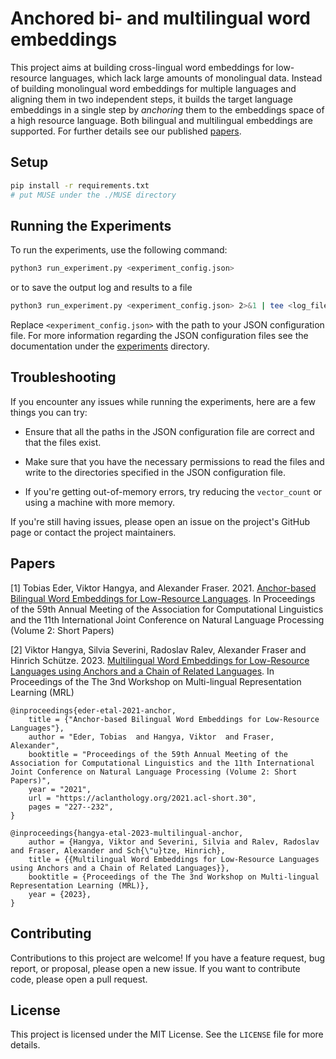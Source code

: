 # Anchored bi- and multilingual word embeddings

This project aims at building cross-lingual word embeddings for low-resource
languages, which lack large amounts of monolingual data. Instead of building
monolingual word embeddings for multiple languages and aligning them in two
independent steps, it builds the target language embeddings in a single step by
*anchoring* them to the embeddings space of a high resource language. Both
bilingual and multilingual embeddings are supported. For further details see
our published [papers](#papers).

## Setup

```bash
pip install -r requirements.txt
# put MUSE under the ./MUSE directory
```


## Running the Experiments

To run the experiments, use the following command:

```bash
python3 run_experiment.py <experiment_config.json>
```

or to save the output log and results to a file

```bash
python3 run_experiment.py <experiment_config.json> 2>&1 | tee <log_file>
```

Replace `<experiment_config.json>` with the path to your JSON configuration file.
For more information regarding the JSON configuration files see the
documentation under the [experiments](experiments) directory.

## Troubleshooting

If you encounter any issues while running the experiments, here are a few things you can try:

- Ensure that all the paths in the JSON configuration file are correct and that the files exist.

- Make sure that you have the necessary permissions to read the files and write to the directories specified in the JSON configuration file.

- If you're getting out-of-memory errors, try reducing the `vector_count` or using a machine with more memory.

If you're still having issues, please open an issue on the project's GitHub page or contact the project maintainers.

## Papers
[1] Tobias Eder, Viktor Hangya, and Alexander Fraser. 2021. [Anchor-based Bilingual Word Embeddings for Low-Resource Languages](https://aclanthology.org/2021.acl-short.30). In Proceedings of the 59th Annual Meeting of the Association for Computational Linguistics and the 11th International Joint Conference on Natural Language Processing (Volume 2: Short Papers)

[2] Viktor Hangya, Silvia Severini, Radoslav Ralev, Alexander Fraser and Hinrich Schütze. 2023. [Multilingual Word Embeddings for Low-Resource Languages using Anchors and a Chain of Related Languages](#). In Proceedings of the The 3nd Workshop on Multi-lingual Representation Learning (MRL)


```
@inproceedings{eder-etal-2021-anchor,
    title = {"Anchor-based Bilingual Word Embeddings for Low-Resource Languages"},
    author = "Eder, Tobias  and Hangya, Viktor  and Fraser, Alexander",
    booktitle = "Proceedings of the 59th Annual Meeting of the Association for Computational Linguistics and the 11th International Joint Conference on Natural Language Processing (Volume 2: Short Papers)",
    year = "2021",
    url = "https://aclanthology.org/2021.acl-short.30",
    pages = "227--232",
}

@inproceedings{hangya-etal-2023-multilingual-anchor,
    author = {Hangya, Viktor and Severini, Silvia and Ralev, Radoslav and Fraser, Alexander and Sch{\"u}tze, Hinrich},
    title = {{Multilingual Word Embeddings for Low-Resource Languages using Anchors and a Chain of Related Languages}},
    booktitle = {Proceedings of the The 3nd Workshop on Multi-lingual Representation Learning (MRL)},
    year = {2023},
}
```

## Contributing

Contributions to this project are welcome! If you have a feature request, bug
report, or proposal, please open a new issue. If you want to contribute code,
please open a pull request.

## License

This project is licensed under the MIT License. See the `LICENSE` file for more
details.
